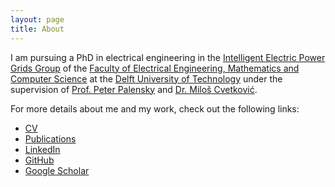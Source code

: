 ```yaml
---
layout: page
title: About
---
```


I am pursuing a PhD in electrical engineering in the [Intelligent Electric Power Grids Group][group] of the [Faculty of Electrical Engineering, Mathematics and Computer Science][faculty] at the [Delft University of Technology][tud] under the supervision of [Prof. Peter Palensky][pp] and [Dr. Miloš Cvetković][mc].

For more details about me and my work, check out the following links:

- [CV][cv]
- [Publications][pub]
- [LinkedIn][li]
- [GitHub][gh]
- [Google Scholar][sch]

[group]:    http://www.ewi.tudelft.nl/en/the-faculty/departments/electrical-sustainable-energy/intelligent-electrical-power-grids/
[faculty]:  http://www.ewi.tudelft.nl/en/
[tud]:      https://www.tudelft.nl/en/
[pp]:       https://www.tudelft.nl/staff/p.palensky/
[mc]:       https://www.tudelft.nl/staff/m.cvetkovic/
[cv]:       ./pdf/cv.pdf
[li]:       https://www.linkedin.com/in/claudiodavidlopez
[gh]:       https://github.com/claudiodavidlopez
[pub]:      ./publications
[sch]:      https://scholar.google.com/citations?user=97UKMtQAAAAJ&hl=en
